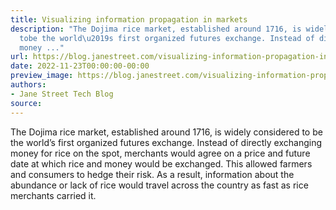```yaml
---
title: Visualizing information propagation in markets
description: "The Dojima rice market, established around 1716, is widely considered
  tobe the world\u2019s first organized futures exchange. Instead of directlyexchanging
  money ..."
url: https://blog.janestreet.com/visualizing-information-propagation-in-markets-index/
date: 2022-11-23T00:00:00-00:00
preview_image: https://blog.janestreet.com/visualizing-information-propagation-in-markets-index/featured.png
authors:
- Jane Street Tech Blog
source:
---
```


<p>The Dojima rice market, established around 1716, is widely considered to
be the world&rsquo;s first organized futures exchange. Instead of directly
exchanging money for rice on the spot, merchants would agree on a price
and future date at which rice and money would be exchanged. This allowed
farmers and consumers to hedge their risk. As a result, information
about the abundance or lack of rice would travel across the country as
fast as rice merchants carried it.</p>


